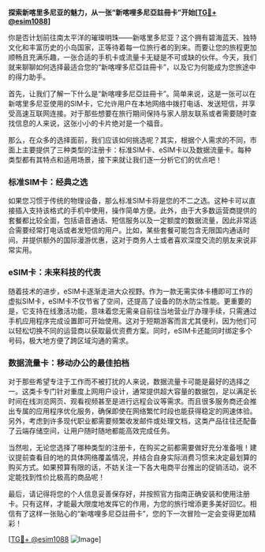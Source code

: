 **探索新喀里多尼亚的魅力，从一张“新喀哩多尼亞註冊卡”开始[[TG💪+ @esim1088](https://t.me/s/esim1088)]**

你是否计划前往南太平洋的璀璨明珠——新喀里多尼亚？这个拥有碧海蓝天、独特文化和丰富历史的小岛国家，正等待着每一位旅行者的到来。而要让您的旅程更加顺畅且充满乐趣，一张合适的手机卡或流量卡无疑是不可或缺的伙伴。今天，我们就来聊聊如何选择最适合您的“新喀哩多尼亞註冊卡”，以及它为何能成为您旅途中的得力助手。

首先，让我们了解一下什么是“新喀哩多尼亞註冊卡”。简单来说，这是一张可以在新喀里多尼亚使用的SIM卡，它允许用户在本地网络中拨打电话、发送短信，并享受高速互联网连接。对于那些想要在旅行期间保持与家人朋友联系或者需要随时查找信息的人来说，这张小小的卡片绝对是一个福音。

那么，在众多的选择面前，我们应该如何挑选呢？其实，根据个人需求的不同，市面上主要提供了三种类型的注册卡：标准SIM卡、eSIM卡以及数据流量卡。每种类型都有其特点和适用场景，接下来就让我们逐一分析它们的优点吧！

### 标准SIM卡：经典之选

如果您习惯于传统的物理设备，那么标准SIM卡将是您的不二之选。这种卡可以直接插入支持该格式的手机中使用，操作简单方便。此外，由于大多数运营商提供的套餐都比较全面，包括语音通话、短信服务以及一定额度的数据流量，因此非常适合需要经常打电话或者发短信的用户。比如，某些套餐可能包含无限国内通话时间，并提供额外的国际漫游优惠，这对于商务人士或者喜欢深度交流的朋友来说非常实用。

### eSIM卡：未来科技的代表

随着技术的进步，eSIM卡逐渐走进大众视野。作为一款无需实体卡槽即可工作的虚拟SIM卡，eSIM卡不仅节省了空间，还提高了设备的防水防尘性能。更重要的是，它支持在线激活功能，意味着您无需亲自前往当地营业厅办理手续，只需通过手机应用程序完成设置即可开始使用。这对于短期游客而言尤其便利，因为他们可以轻松切换不同的运营商以获取最优资费方案。同时，eSIM卡还能同时绑定多个号码，极大地方便了跨区域沟通的需求。

### 数据流量卡：移动办公的最佳拍档

对于那些希望专注于工作而不被打扰的人来说，数据流量卡可能是最好的选择之一。这类卡专门针对重度上网用户设计，通常提供超大容量的数据包，足以满足长时间在线浏览网页、观看视频甚至是进行远程会议等需求。而且很多服务商还会推出专属的应用程序优化服务，确保即使在网络繁忙时段也能获得稳定的网速体验。另外，考虑到许多现代职业都需要频繁收发邮件或处理文档，这类产品往往还配备了云端存储空间，让用户随时随地都能高效完成任务。

当然啦，无论您选择了哪种类型的注册卡，在购买之前都需要做好充分准备哦！建议提前查看目的地的具体网络覆盖情况，并结合自身实际消费习惯来决定最划算的购买方式。如果预算有限的话，不妨关注一下各大电商平台推出的促销活动，说不定能找到性价比极高的商品呢！

最后，请记得将您的个人信息妥善保存好，并按照官方指南正确安装和使用注册卡。只有这样，才能最大限度地发挥它的作用，为您的旅行增添更多美好回忆。相信有了这样一张贴心的“新喀哩多尼亞註冊卡”，您的下一次冒险一定会变得更加精彩！

[[TG💪+ @esim1088](https://t.me/s/esim1088) ![Image](https://i.postimg.cc/4NQfJmqS/Snipaste-2025-05-13-00-14-12.png)]